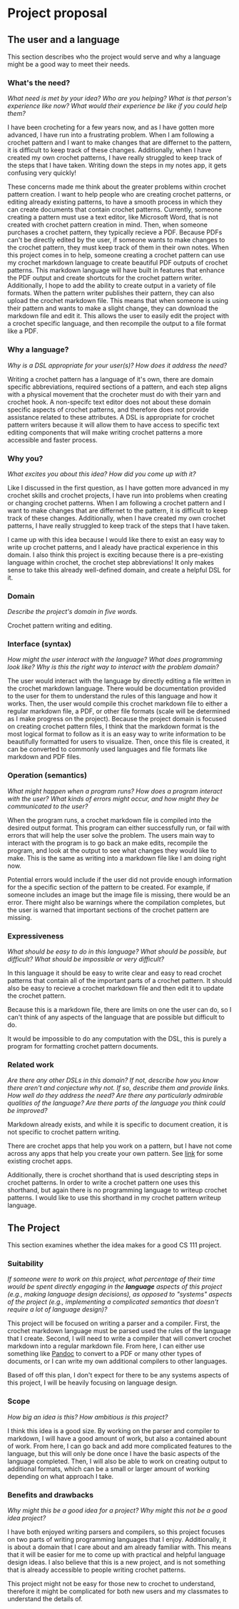 # Project proposal

## The user and a language

This section describes who the project would serve and why a language might be a
good way to meet their needs.

### What's the need?

_What need is met by your idea? Who are you helping? What is that person's
experience like now? What would their experience be like if you could help
them?_

I have been crocheting for a few years now, and as I have gotten more advanced, I have
run into a frustrating problem. When I am following a crochet pattern and I want to make
changes that are differnet to the pattern, it is difficult to keep track of these changes.
Additionally, when I have created my own crochet patterns, I have really struggled to
keep track of the steps that I have taken. Writing down the steps in my notes app, it gets
confusing very quickly!

These concerns made me think about the greater problems within crochet pattern creation. I
want to help people who are creating crochet patterns, or editing already existing patterns,
to have a smooth process in which they can create documents that contain crochet patterns.
Currently, someone creating a pattern must use a text editor, like Microsoft Word, that is
not created with crochet pattern creation in mind. Then, when someone purchases a crochet
pattern, they typically recieve a PDF. Because PDFs can't be directly edited by the user,
if someone wants to make changes to the crochet pattern, they must keep track of them in
their own notes. When this project comes in to help, someone creating a crochet pattern can
use my crochet markdown language to create beautiful PDF outputs of crochet patterns. This
markdown language will have built in features that enhance the PDF output and create
shortcuts for the crochet pattern writer. Additionally, I hope to add the ability to create
output in a variety of file formats. When the pattern writer publishes their pattern, they
can also upload the crochet markdown file. This means that when someone is using their pattern
and wants to make a slight change, they can download the markdown file and edit it. This
allows the user to easily edit the project with a crochet specific language, and then recompile
the output to a file format like a PDF.

### Why a language?

_Why is a DSL appropriate for your user(s)? How does it address the need?_

Writing a crochet pattern has a language of it's own, there are domain specific abbreviations,
required sections of a pattern, and each step aligns with a physical movement that the
crocheter must do with their yarn and crochet hook. A non-specifc text editor does not about
these domain specific aspects of crochet patterns, and therefore does not provide assistance
related to these attributes. A DSL is appropriate for crochet pattern writers because it will
allow them to have access to specific text editing components that will make writing crochet
patterns a more accessible and faster process.

### Why you?

_What excites you about this idea? How did you come up with it?_

Like I discussed in the first question, as I have gotten more advanced in my crochet skills
and crochet projects, I have run into problems when creating or changing crochet patterns. 
When I am following a crochet pattern and I want to make changes that are differnet to the
pattern, it is difficult to keep track of these changes. Additionally, when I have created
my own crochet patterns, I have really struggled to keep track of the steps that I have taken.

I came up with this idea because I would like there to exist an easy way to write up crochet
patterns, and I aleady have practical experience in this domain. I also think this project is
exciting because there is a pre-existing language within crochet, the crochet step 
abbreviations! It only makes sense to take this already well-defined domain, and create a helpful
DSL for it.

### Domain

_Describe the project's domain in five words._

Crochet pattern writing and editing.

### Interface (syntax)

_How might the user interact with the language? What does programming look
like? Why is this the right way to interact with the problem domain?_

The user would interact with the language by directly editing a file written in
the crochet markdown language. There would be documentation provided to the
user for them to understand the rules of this language and how it works. Then,
the user would compile this crochet markdown file to either a regular markdown
file, a PDF, or other file formats (scale will be determined as I make progress
on the project). Because the project domain is focused on creating crochet pattern
files, I think that the markdown format is the most logical format to follow as it
is an easy way to write information to be beautifully formatted for users to visualize.
Then, once this file is created, it can be converted to commonly used languages
and file formats like markdown and PDF files.

### Operation (semantics)

_What might happen when a program runs? How does a program interact with the
user? What kinds of errors might occur, and how might they be communicated to
the user?_

When the program runs, a crochet markdown file is compiled into the desired output
format. This program can either successfully run, or fail with errors that will
help the user solve the problem. The users main way to interact with the program
is to go back an make edits, recompile the program, and look at the output to see
what changes they would like to make. This is the same as writing into a markdown
file like I am doing right now.

Potential errors would include if the user did not provide enough information for
the a specific section of the pattern to be created. For example, if someone includes
an image but the image file is missing, there would be an error. There might also be
warnings where the compilation completes, but the user is warned that important
sections of the crochet pattern are missing.

### Expressiveness

_What should be easy to do in this language? What should be possible, but
difficult? What should be impossible or very difficult?_

In this language it should be easy to write clear and easy to read crochet patterns
that contain all of the important parts of a crochet pattern. It should also be
easy to recieve a crochet markdown file and then edit it to update the crochet pattern.

Because this is a markdown file, there are limits on one the user can do, so I can't
think of any aspects of the language that are possible but difficult to do.

It would be impossible to do any computation with the DSL, this is purely a program
for formatting crochet pattern documents.

### Related work

_Are there any other DSLs in this domain? If not, describe how you know there
aren't and conjecture why not. If so, describe them and provide links. How well
do they address the need? Are there any particularly admirable qualities of the
language? Are there parts of the language you think could be improved?_

Markdown already exists, and while it is specific to document creation, it is not
specific to crochet pattern writing.

There are crochet apps that help you work on a pattern, but I have not come across
any apps that help you create your own pattern. See [link](https://hearthookhome.com/best-free-crochet-apps/) for some existing
crochet apps. 

Additionally, there is crochet shorthand that is used descripting steps in crochet patterns.
In order to write a crochet pattern one uses this shorthand, but again there is no programming
language to writeup crochet patterns. I would like to use this shorthand in my crochet pattern
writeup language.

## The Project

This section examines whether the idea makes for a good CS 111 project.

### Suitability

_If someone were to work on this project, what percentage of their time would be
spent directly engaging in the **language** aspects of this project (e.g.,
making language design decisions), as opposed to "systems" aspects of the
project (e.g., implementing a complicated semantics that doesn't require a lot
of language design)?_

This project will be focused on writing a parser and a compiler. First, the crochet markdown
language must be parsed used the rules of the language that I create. Second, I will need
to write a compiler that will convert crochet markdown into a regular markdown file. From here,
I can either use something like [Pandoc](https://pandoc.org/) to convert to a PDF or many other
types of documents, or I can write my own additional compilers to other languages.

Based of off this plan, I don't expect for there to be any systems aspects of this project, I
will be heavily focusing on language design.

### Scope

_How big an idea is this? How ambitious is this project?_

I think this idea is a good size. By working on the parser and compiler to markdown, I will have
a good amount of work, but also a contained abount of work. From here, I can go back and add more
complicated features to the language, but this will only be done once I have the basic aspects
of the language completed. Then, I will also be able to work on creating output to additional formats,
which can be a small or larger amount of working depending on what approach I take.

### Benefits and drawbacks

_Why might this be a good idea for a project? Why might this not be a good idea
project?_

I have both enjoyed writing parsers and compilers, so this project focuses on two parts of writing
programming languages that I enjoy. Additionally, it is about a domain that I care about and am
already familiar with. This means that it will be easier for me to come up with practical and helpful
language design ideas. I also believe that this is a new project, and is not something that is already
accessible to people writing crochet patterns.

This project might not be easy for those new to crochet to understand, therefore it might be complicated
for both new users and my classmates to understand the details of.
